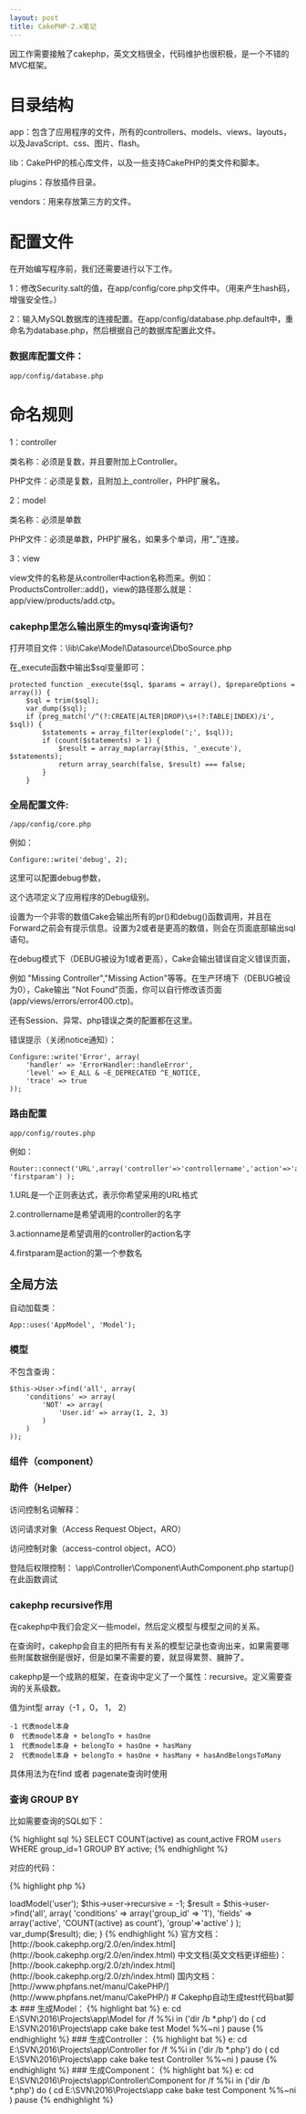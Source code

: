 ```yaml
---
layout: post
title: CakePHP-2.x笔记
---
```


因工作需要接触了cakephp，英文文档很全，代码维护也很积极，是一个不错的MVC框架。

# 目录结构

app：包含了应用程序的文件，所有的controllers、models、views、layouts，以及JavaScript、css、图片、flash。

lib：CakePHP的核心库文件，以及一些支持CakePHP的类文件和脚本。

plugins：存放插件目录。

vendors：用来存放第三方的文件。

# 配置文件

在开始编写程序前，我们还需要进行以下工作。

1：修改Security.salt的值，在app/config/core.php文件中。（用来产生hash码，增强安全性。）

2：输入MySQL数据库的连接配置。在app/config/database.php.default中，重命名为database.php，然后根据自己的数据库配置此文件。

### 数据库配置文件：

	app/config/database.php

# 命名规则

1：controller

类名称：必须是复数，并且要附加上Controller。

PHP文件：必须是复数，且附加上_controller，PHP扩展名。

2：model

类名称：必须是单数

PHP文件：必须是单数，PHP扩展名，如果多个单词，用“_”连接。

3：view

view文件的名称是从controller中action名称而来。例如：ProductsController::add()，view的路径那么就是：app/view/products/add.ctp。

### cakephp里怎么输出原生的mysql查询语句?

打开项目文件：\lib\Cake\Model\Datasource\DboSource.php

在_execute函数中输出$sql变量即可：

	protected function _execute($sql, $params = array(), $prepareOptions = array()) {
		$sql = trim($sql);
		var_dump($sql);
		if (preg_match('/^(?:CREATE|ALTER|DROP)\s+(?:TABLE|INDEX)/i', $sql)) {
			$statements = array_filter(explode(';', $sql));
			if (count($statements) > 1) {
				$result = array_map(array($this, '_execute'), $statements);
				return array_search(false, $result) === false;
			}
		}
	


### 全局配置文件:

	/app/config/core.php

例如：

	Configure::write('debug', 2);

这里可以配置debug参数，

这个选项定义了应用程序的Debug级别。

设置为一个非零的数值Cake会输出所有的pr()和debug()函数调用，并且在Forward之前会有提示信息。设置为2或者是更高的数值，则会在页面底部输出sql语句。 

在debug模式下（DEBUG被设为1或者更高），Cake会输出错误自定义错误页面，

例如 "Missing Controller","Missing Action"等等。在生产环境下（DEBUG被设为0），Cake输出 "Not Found"页面，你可以自行修改该页面(app/views/errors/error400.ctp)。 

还有Session、异常、php错误之类的配置都在这里。



错误提示（关闭notice通知）：

	Configure::write('Error', array(
		'handler' => 'ErrorHandler::handleError',
		'level' => E_ALL & ~E_DEPRECATED ^E_NOTICE,
		'trace' => true
	));


### 路由配置

	app/config/routes.php

例如：

	Router::connect('URL',array('controller'=>'controllername','action'=>'actionname', 'firstparam') );

1.URL是一个正则表达式，表示你希望采用的URL格式 

2.controllername是希望调用的controller的名字  
      
3.actionname是希望调用的controller的action名字  

4.firstparam是action的第一个参数名

## 全局方法

自动加载类：

	App::uses('AppModel', 'Model');

### 模型

不包含查询：

	$this->User->find('all', array(
	    'conditions' => array(
	        'NOT' => array(
	            'User.id' => array(1, 2, 3)
	        )
	    )
	));


### 组件（component）

### 助件（Helper）

访问控制名词解释：

访问请求对象（Access Request Object，ARO）

访问控制对象（access-control object，ACO）

登陆后权限控制：
\app\Controller\Component\AuthComponent.php
startup() 在此函数调试


### cakephp recursive作用

在cakephp中我们会定义一些model，然后定义模型与模型之间的关系。

在查询时，cakephp会自主的把所有有关系的模型记录也查询出来，如果需要哪些附属数据倒是很好，但是如果不需要的要，就显得累赘、臃肿了。

cakephp是一个成熟的框架，在查询中定义了一个属性：recursive。定义需要查询的关系级数。

值为int型  array（-1 ，0， 1， 2）

    -1 代表model本身
    0  代表model本身 + belongTo + hasOne
    1  代表model本身 + belongTo + hasOne + hasMany
    2  代表model本身 + belongTo + hasOne + hasMany + hasAndBelongsToMany

具体用法为在find 或者 pagenate查询时使用

### 查询 GROUP BY

比如需要查询的SQL如下：

{% highlight sql %}
SELECT COUNT(active) as count,active FROM `users` WHERE group_id=1 GROUP BY active;
{% endhighlight %}

对应的代码：

{% highlight php %}
<?php
public function testgroup()
{
    $this->loadModel('user');
    $this->user->recursive = -1;
    $result = $this->user->find('all',
		array(
			'conditions' => array('group_id' => '1'),
			'fields' => array('active', 'COUNT(active) as count'),
			'group'=>'active'
		)
	);
    var_dump($result);
    die;
}
{% endhighlight %}


官方文档：[http://book.cakephp.org/2.0/en/index.html](http://book.cakephp.org/2.0/en/index.html)

中文文档(英文文档更详细些)：[http://book.cakephp.org/2.0/zh/index.html](http://book.cakephp.org/2.0/zh/index.html)

国内文档：[http://www.phpfans.net/manu/CakePHP/](http://www.phpfans.net/manu/CakePHP/)


# Cakephp自动生成test代码bat脚本

### 生成Model：

{% highlight bat %}
e:
cd E:\SVN\2016\Projects\app\Model
for /f %%i in ('dir /b *.php') do (
    cd E:\SVN\2016\Projects\app
    cake bake test Model %%~ni
    )
pause
{% endhighlight %}

### 生成Controller：

{% highlight bat %}
e:
cd E:\SVN\2016\Projects\app\Controller
for /f %%i in ('dir /b *.php') do (
    cd E:\SVN\2016\Projects\app
    cake bake test Controller %%~ni
    )
pause
{% endhighlight %}

### 生成Component：

{% highlight bat %}
e:
cd E:\SVN\2016\Projects\app\Controller\Component
for /f %%i in ('dir /b *.php') do (
    cd E:\SVN\2016\Projects\app
    cake bake test Component %%~ni
    )
pause
{% endhighlight %}